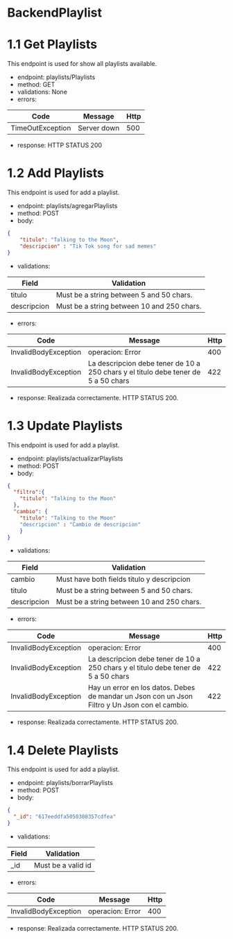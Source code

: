 # BackendPlaylist

# 1.1 Get Playlists
This endpoint is used for show all playlists available.
- endpoint: playlists/Playlists
- method: GET
- validations: None
- errors:

| Code  | Message | Http |
| ------------- |-------------|-------------|
|TimeOutException|Server down|500|

- response: HTTP STATUS 200






# 1.2 Add Playlists
This endpoint is used for add a playlist.
- endpoint: playlists/agregarPlaylists
- method: POST
- body: 

```json
{
    "titulo": "Talking to the Moon",
    "descripcion" : "Tik Tok song for sad memes"
}
```
- validations:

| Field  | Validation |
| ------------- |-------------|
| titulo|Must be a string between 5 and 50 chars.|
| descripcion|Must be a string between 10 and 250 chars.|

- errors:

| Code  | Message | Http |
| ------------- |-------------|-------------|
|InvalidBodyException|operacion: Error|400|
|InvalidBodyException|La descripcion debe tener de 10 a 250 chars y el titulo debe tener de 5 a 50 chars|422|

- response: Realizada correctamente. HTTP STATUS 200.






# 1.3 Update Playlists
This endpoint is used for add a playlist.
- endpoint: playlists/actualizarPlaylists
- method: POST
- body: 

```json
{
  "filtro":{
    "titulo": "Talking to the Moon"
  },
  "cambio": {
    "titulo": "Talking to the Moon"
    "descripcion" : "Cambio de descripcion"
    }
}
```
- validations:

| Field  | Validation |
| ------------- |-------------|
| cambio|Must have both fields titulo y descripcion|
| titulo|Must be a string between 5 and 50 chars.|
| descripcion|Must be a string between 10 and 250 chars.|

- errors:

| Code  | Message | Http |
| ------------- |-------------|-------------|
|InvalidBodyException|operacion: Error|400|
|InvalidBodyException|La descripcion debe tener de 10 a 250 chars y el titulo debe tener de 5 a 50 chars|422|
|InvalidBodyException|Hay un error en los datos. Debes de mandar un Json con un Json Filtro y Un Json con el cambio.|422|

- response: Realizada correctamente. HTTP STATUS 200.






# 1.4 Delete Playlists
This endpoint is used for add a playlist.
- endpoint: playlists/borrarPlaylists
- method: POST
- body: 

```json
{
  "_id": "617eeddfa5050308357cdfea"
}
```
- validations:

| Field  | Validation |
| ------------- |-------------|
| _id|Must be a valid id|

- errors:

| Code  | Message | Http |
| ------------- |-------------|-------------|
|InvalidBodyException|operacion: Error|400|

- response: Realizada correctamente. HTTP STATUS 200.
